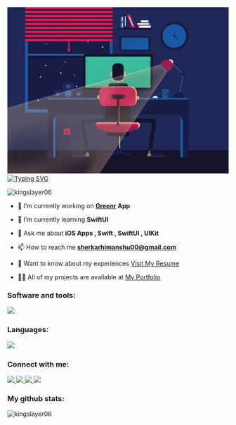 <img src="Gif/coding2.gif" widht=100% />
<a href="https://git.io/typing-svg"><img src="https://readme-typing-svg.demolab.com?font=Fira+Code&pause=1000&color=F78F2C&random=false&width=435&lines=Hi+%F0%9F%91%8B%2C+I'm+Himanshu+Sherkar;Passionate+iOS+developer+from+India%F0%9F%87%AE%F0%9F%87%B3" alt="Typing SVG" /></a>
<!-- <img align="right" alt="Coding" width="400" src="https://drive.google.com/file/d/1e5lqoBMv3_LspBvZR-qQORgDrO-5MuUU/view?usp=sharing"> -->

<p align="left"> <img src="https://komarev.com/ghpvc/?username=kingslayer06&label=Profile%20views&color=0e75b6&style=flat" alt="kingslayer06" /> </p>

- 🔭 I’m currently working on **[Greenr](https://apps.apple.com/in/app/greenr/id1550846785) App**

- 🌱 I’m currently learning **SwiftUI**

- 💬 Ask me about **iOS Apps , Swift , SwiftUI , UIKit**

- 📫 How to reach me **sherkarhimanshu00@gmail.com**

- 📄 Want to know about my experiences [Visit My Resume](https://drive.google.com/file/d/1HT1gHyV1XqVGt83ymie9NaaattGdn-g9/view?usp=sharing)

- 👨‍💻 All of my projects are available at [My Portfolio](https://sites.google.com/view/himanshu-sherkar/)

<h3 align="left">Software and tools:</h3>
<p align="left">
  <a href="https://skillicons.dev">
    <img src="https://skillicons.dev/icons?i=apple,figma,firebase,git,postman,vscode,unity" />
  </a>
</p>

<h3 align="left">Languages:</h3>
<p align="left">
  <a href="https://skillicons.dev">
    <img src="https://skillicons.dev/icons?i=swift,java,cs" />
  </a>
</p>

<h3 align="left">Connect with me:</h3>
<p align="left">
  <a href="https://www.linkedin.com/in/himanshu-sherkar">
    <img src="https://skillicons.dev/icons?i=linkedin" />
  </a>
    <a href="https://twitter.com/KingSlayer0826">
    <img src="https://skillicons.dev/icons?i=twitter" />
  </a>
  <a href="https://github.com/KingSlayer06">
    <img src="https://skillicons.dev/icons?i=github" />
  </a>
  <a href="https://discordapp.com/users/654261879153229824">
    <img src="https://skillicons.dev/icons?i=discord" />
  </a>
</p>

<h3 align="left">My github stats:</h3>
<p><img align="left" src="https://github-readme-stats.vercel.app/api/top-langs?username=kingslayer06&show_icons=true&locale=en&layout=compact" alt="kingslayer06" /></p> 
<!--
<p>&nbsp;<img align="center" src="https://github-readme-stats.vercel.app/api?username=kingslayer06&show_icons=true&locale=en" alt="kingslayer06" /></p> 
<p><img align="center" src="https://github-readme-streak-stats.herokuapp.com/?user=kingslayer06&theme=dark" alt="kingslayer06" /></p> -->

